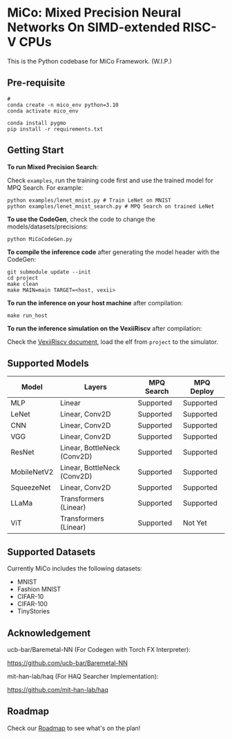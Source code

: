 # MiCo: Mixed Precision Neural Networks On SIMD-extended RISC-V CPUs

This is the Python codebase for MiCo Framework. (W.I.P.)

## Pre-requisite

```shell
# 
conda create -n mico_env python=3.10
conda activate mico_env

conda install pygmo
pip install -r requirements.txt
```

## Getting Start

**To run Mixed Precision Search**:

Check `examples`, run the training code first and use the trained model for MPQ Search.
For example:
```
python examples/lenet_mnist.py # Train LeNet on MNIST
python examples/lenet_mnist_search.py # MPQ Search on trained LeNet
```

**To use the CodeGen**, check the code to change the models/datasets/precisions:
```
python MiCoCodeGen.py
```

**To compile the inference code** after generating the model header with the CodeGen:
```
git submodule update --init
cd project
make clean
make MAIN=main TARGET=<host, vexii>
```
**To run the inference on your host machine** after compilation:
```
make run_host
```
**To run the inference simulation on the VexiiRiscv** after compilation:

Check the [VexiiRiscv document](https://spinalhdl.github.io/VexiiRiscv-RTD/master/VexiiRiscv/HowToUse/index.html#run-a-simulation), load the elf from `project` to the simulator.

## Supported Models
| Model | Layers | MPQ Search | MPQ Deploy |
| ----- | ------ | ---------- | ---------- |
| MLP   | Linear         | Supported | Supported |
| LeNet | Linear, Conv2D | Supported | Supported |
| CNN   | Linear, Conv2D | Supported | Supported |
| VGG   | Linear, Conv2D | Supported | Supported |
| ResNet | Linear, BottleNeck (Conv2D) | Supported | Supported |
| MobileNetV2 | Linear, BottleNeck (Conv2D) | Supported | Supported |
| SqueezeNet | Linear, Conv2D | Supported | Supported |
| LLaMa | Transformers (Linear) | Supported | Supported |
| ViT   | Transformers (Linear) | Supported | Not Yet |

## Supported Datasets

Currently MiCo includes the following datasets:

+ MNIST
+ Fashion MNIST
+ CIFAR-10
+ CIFAR-100
+ TinyStories

## Acknowledgement

ucb-bar/Baremetal-NN (For Codegen with Torch FX Interpreter):

https://github.com/ucb-bar/Baremetal-NN

mit-han-lab/haq (For HAQ Searcher Implementation):

https://github.com/mit-han-lab/haq

## Roadmap

Check our [Roadmap](/../../issues/1) to see what's on the plan!